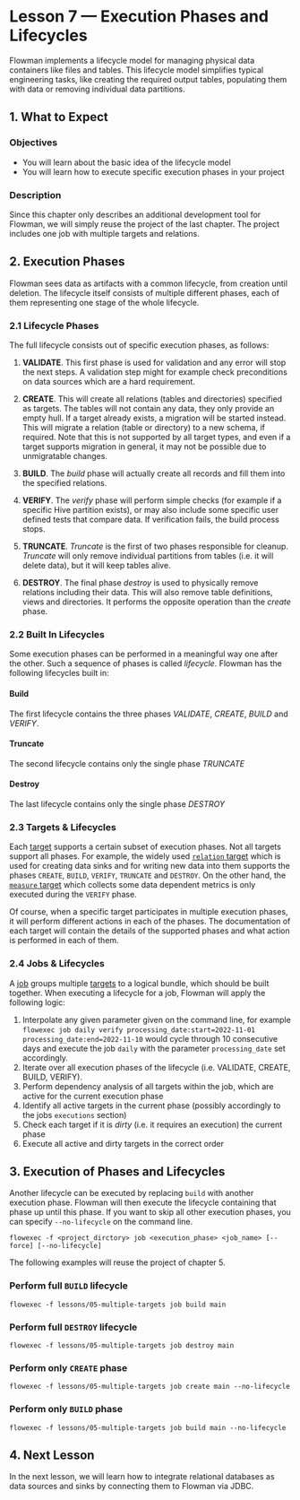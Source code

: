 # Lesson 7 — Execution Phases and Lifecycles

Flowman implements a lifecycle model for managing physical data containers like files and tables. This lifecycle
model simplifies typical engineering tasks, like creating the required output tables, populating them with data
or removing individual data partitions.

## 1. What to Expect

### Objectives

* You will learn about the basic idea of the lifecycle model
* You will learn how to execute specific execution phases in your project


### Description

Since this chapter only describes an additional development tool for Flowman, we will simply reuse the project of the
last chapter. The project includes one job with multiple targets and relations.


## 2. Execution Phases
Flowman sees data as artifacts with a common lifecycle, from creation until deletion. The lifecycle itself consists of
multiple different phases, each of them representing one stage of the whole lifecycle.

### 2.1 Lifecycle Phases
The full lifecycle consists out of specific execution phases, as follows:

1. **VALIDATE**.
   This first phase is used for validation and any error will stop the next steps. A validation step might for example
   check preconditions on data sources which are a hard requirement.

2. **CREATE**.
   This will create all relations (tables and directories) specified as targets. The tables will not contain any data,
   they only provide an empty hull. If a target already exists, a migration will be started instead. This will migrate a
   relation (table or directory) to a new schema, if required. Note that this is not supported by all target types, and
   even if a target supports migration in general, it may not be possible due to unmigratable changes.

3. **BUILD**.
   The *build* phase will actually create all records and fill them into the specified relations.

4. **VERIFY**.
   The *verify* phase will perform simple checks (for example if a specific Hive partition exists), or may also include
   some specific user defined tests that compare data. If verification fails, the build process stops.

5. **TRUNCATE**.
   *Truncate* is the first of two phases responsible for cleanup. *Truncate* will only remove individual partitions from
   tables (i.e. it will delete data), but it will keep tables alive.

6. **DESTROY**.
   The final phase *destroy* is used to physically remove relations including their data. This will also remove table
   definitions, views and directories. It performs the opposite operation than the *create* phase.


### 2.2 Built In Lifecycles

Some execution phases can be performed in a meaningful way one after the other. Such a sequence of phases is
called *lifecycle*. Flowman has the following lifecycles built in:

#### Build
The first lifecycle contains the three phases *VALIDATE*, *CREATE*, *BUILD* and *VERIFY*.

#### Truncate
The second lifecycle contains only the single phase *TRUNCATE*

#### Destroy
The last lifecycle contains only the single phase *DESTROY*


### 2.3 Targets & Lifecycles

Each [target](../spec/target/index.md) supports a certain subset of execution phases. Not all targets support all
phases. For example, the widely used [`relation` target](../spec/target/relation.md) which is used for creating data
sinks and for writing new data into them supports the phases `CREATE`, `BUILD`, `VERIFY`, `TRUNCATE` and `DESTROY`. On
the other hand, the [`measure` target](../spec/target/measure.md) which collects some data dependent metrics is only
executed during the `VERIFY` phase.

Of course, when a specific target participates in multiple execution phases, it will perform different actions in each
of the phases. The documentation of each target will contain the details of the supported phases and what action is
performed in each of them.


### 2.4 Jobs & Lifecycles

A [job](../spec/job/index.md) groups multiple [targets](../spec/target/index.md) to a logical bundle, which should be
built together. When executing a lifecycle for a job, Flowman will apply the following logic:

1. Interpolate any given parameter given on the command line, for example
   `flowexec job daily verify processing_date:start=2022-11-01 processing_date:end=2022-11-10`
   would cycle through 10 consecutive days and execute the job `daily` with the parameter `processing_date` set
   accordingly.
2. Iterate over all execution phases of the lifecycle (i.e. VALIDATE, CREATE, BUILD, VERIFY).
3. Perform dependency analysis of all targets within the job, which are active for the current execution phase
4. Identify all active targets in the current phase (possibly accordingly to the jobs `executions` section)
5. Check each target if it is *dirty* (i.e. it requires an execution) the current phase
6. Execute all active and dirty targets in the correct order


## 3. Execution of Phases and Lifecycles

Another lifecycle can be executed by replacing `build` with another execution phase. Flowman will then execute the
lifecycle containing that phase up until this phase. If you want to skip all other execution phases, you can specify
`--no-lifecycle` on the command line.

```shell
flowexec -f <project_dirctory> job <execution_phase> <job_name> [--force] [--no-lifecycle]
```

The following examples will reuse the project of chapter 5.

### Perform full `BUILD` lifecycle

```shell
flowexec -f lessons/05-multiple-targets job build main
```

### Perform full `DESTROY` lifecycle

```shell
flowexec -f lessons/05-multiple-targets job destroy main
```

### Perform only `CREATE` phase

```shell
flowexec -f lessons/05-multiple-targets job create main --no-lifecycle
```

### Perform only `BUILD` phase

```shell
flowexec -f lessons/05-multiple-targets job build main --no-lifecycle
```


## 4. Next Lesson
In the next lesson, we will learn how to integrate relational databases as data sources and sinks by connecting them 
to Flowman via JDBC.
